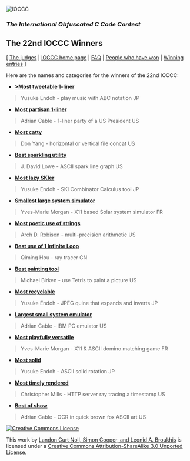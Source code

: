 ![IOCCC](http://www.ioccc.org/png/ioccc.png)

### *The International Obfuscated C Code Contest*

## **The 22nd IOCCC Winners**

[ [The judges](http://www.ioccc.org/judges.html) | [IOCCC home page](http://www.ioccc.org/index.html) | [FAQ](http://www.ioccc.org/faq.html) | [People who have won](http://www.ioccc.org/winners.html) | [Winning entries](http://www.ioccc.org/years.html) ]

Here are the names and categories for the winners of the 22nd IOCCC:

- **[>Most tweetable 1-liner](endoh3/README)**

> Yusuke Endoh - play music with ABC notation
> JP

- **[Most partisan 1-liner](cable1/README)**

> Adrian Cable - 1-liner party of a US President
> US

- **[Most catty](misaka/README)**

> Don Yang - horizontal or vertical file concat
> US

- **[Best sparkling utility](dlowe/)**

> J. David Lowe - ASCII spark line graph
> US

- **[Most lazy SKIer](endoh1/README)**

> Yusuke Endoh - SKI Combinator Calculus tool
> JP

- **[Smallest large system simulator](morgan1/)**

> Yves-Marie Morgan - X11 based Solar system simulator
> FR

- **[Most poetic use of strings](robison/)**

> Arch D. Robison - multi-precision arithmetic
> US

- **[Best use of 1 Infinite Loop](hou/README)**

> Qiming Hou - ray tracer
> CN

- **[Best painting tool](birken/README)**

> Michael Birken - use Tetris to paint a picture
> US

- **[Most recyclable](endoh2/README)**

> Yusuke Endoh - JPEG quine that expands and inverts
> JP

- **[Largest small system emulator](cable3/README)**

> Adrian Cable - IBM PC emulator
> US

- **[Most playfully versatile](morgan2/README)**

> Yves-Marie Morgan - X11 & ASCII domino matching game
> FR

- **[Most solid](endoh4/README)**

> Yusuke Endoh - ASCII solid rotation
> JP

- **[Most timely rendered](mills/README)**

> Christopher Mills - HTTP server ray tracing a timestamp
> US

- **[Best of show](cable2/README)**

> Adrian Cable - OCR in quick brown fox ASCII art
> US

[![Creative Commons License](http://i.creativecommons.org/l/by-sa/3.0/88x31.png)](http://creativecommons.org/licenses/by-sa/3.0/)

This work by [Landon Curt Noll, Simon Cooper, and Leonid A. Broukhis](http://www.ioccc.org/judges.html)
is licensed under a [Creative Commons Attribution-ShareAlike 3.0 Unported License](http://creativecommons.org/licenses/by-sa/3.0/).

